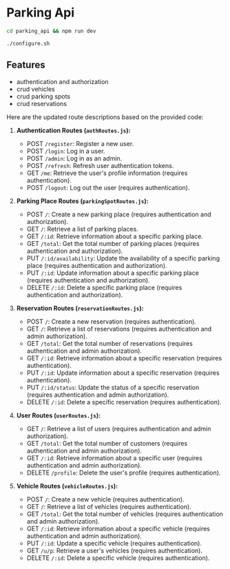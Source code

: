 # Parking Api

```sh
cd parking_api && npm run dev
```

```sh
./configure.sh
```

## Features

- authentication and authorization
- crud vehicles
- crud parking spots
- crud reservations

Here are the updated route descriptions based on the provided code:

1. **Authentication Routes (`authRoutes.js`):**

   - POST `/register`: Register a new user.
   - POST `/login`: Log in a user.
   - POST `/admin`: Log in as an admin.
   - POST `/refresh`: Refresh user authentication tokens.
   - GET `/me`: Retrieve the user's profile information (requires authentication).
   - POST `/logout`: Log out the user (requires authentication).

2. **Parking Place Routes (`parkingSpotRoutes.js`):**

   - POST `/`: Create a new parking place (requires authentication and authorization).
   - GET `/`: Retrieve a list of parking places.
   - GET `/:id`: Retrieve information about a specific parking place.
   - GET `/total`: Get the total number of parking places (requires authentication and authorization).
   - PUT `/:id/availability`: Update the availability of a specific parking place (requires authentication and authorization).
   - PUT `/:id`: Update information about a specific parking place (requires authentication and authorization).
   - DELETE `/:id`: Delete a specific parking place (requires authentication and authorization).

3. **Reservation Routes (`reservationRoutes.js`):**

   - POST `/`: Create a new reservation (requires authentication).
   - GET `/`: Retrieve a list of reservations (requires authentication and admin authorization).
   - GET `/total`: Get the total number of reservations (requires authentication and admin authorization).
   - GET `/:id`: Retrieve information about a specific reservation (requires authentication).
   - PUT `/:id`: Update information about a specific reservation (requires authentication).
   - PUT `/:id/status`: Update the status of a specific reservation (requires authentication and admin authorization).
   - DELETE `/:id`: Delete a specific reservation (requires authentication).

4. **User Routes (`userRoutes.js`):**

   - GET `/`: Retrieve a list of users (requires authentication and admin authorization).
   - GET `/total`: Get the total number of customers (requires authentication and admin authorization).
   - GET `/:id`: Retrieve information about a specific user (requires authentication and admin authorization).
   - DELETE `/profile`: Delete the user's profile (requires authentication).

5. **Vehicle Routes (`vehicleRoutes.js`):**
   - POST `/`: Create a new vehicle (requires authentication).
   - GET `/`: Retrieve a list of vehicles (requires authentication).
   - GET `/total`: Get the total number of vehicles (requires authentication and admin authorization).
   - GET `/:id`: Retrieve information about a specific vehicle (requires authentication and admin authorization).
   - PUT `/:id`: Update a specific vehicle (requires authentication).
   - GET `/u/p`: Retrieve a user's vehicles (requires authentication).
   - DELETE `/:id`: Delete a specific vehicle (requires authentication).
